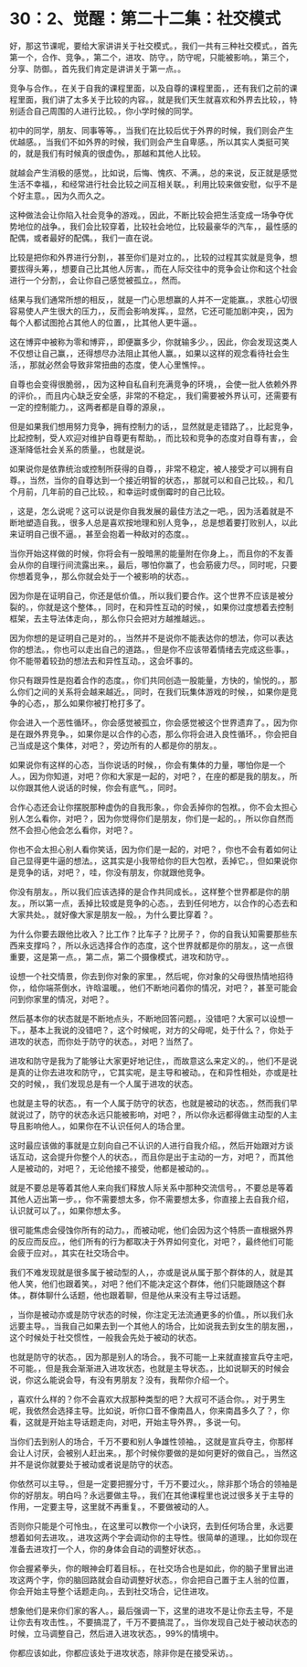 # 30：2、觉醒：第二十二集：社交模式

好，那这节课呢，要给大家讲讲关于社交模式。，我们一共有三种社交模式。，首先第一个，合作、竞争。，第二个，进攻、防守。，防守呢，只能被影响。，第三个，分享、防御。，首先我们肯定是讲讲关于第一点。。

竞争与合作。，在关于自我的课程里面，以及自尊的课程里面，，还有我们之前的课程里面，我们讲了太多关于比较的内容。，就是我们天生就喜欢和外界去比较，，特别适合自己周围的人进行比较。，你小学时候的同学。

初中的同学，朋友、同事等等。，当我们在比较后优于外界的时候，我们则会产生优越感。，当我们不如外界的时候，我们则会产生自卑感。，所以其实人类挺可笑的，就是我们有时候真的很虚伪。，那越和其他人比较。

就越会产生消极的感觉。，比如说，后悔、愧疚、不满。，总的来说，反正就是感觉生活不幸福，，和经常进行社会比较之间互相关联。，利用比较来做安慰，似乎不是个好主意。，因为久而久之。

这种做法会让你陷入社会竞争的游戏。，因此，不断比较会把生活变成一场争夺优势地位的战争。，我们会比较穿着，比较社会地位，比较最豪华的汽车，，最性感的配偶，或者最好的配偶。，我们一直在说。

比较是把你和外界进行分割，，甚至你们是对立的。，比较的过程其实就是竞争，想要拔得头筹，，想要自己比其他人厉害。，而在人际交往中的竞争会让你和这个社会进行一个分割，，会让你自己感觉被孤立。，然而。

结果与我们通常所想的相反，，就是一门心思想赢的人并不一定能赢。，求胜心切很容易使人产生很大的压力，，反而会影响发挥。，显然，它还可能加剧冲突，，因为每个人都试图抢占其他人的位置，，比其他人更牛逼。。

这在博弈中被称为零和博弈，，即便赢多少，你就输多少。，因此，你会发现这类人不仅想让自己赢，，还得想尽办法阻止其他人赢。，如果以这样的观念看待社会生活，，那就必然会导致非常扭曲的态度，使人心里憔悴。。

自尊也会变得很脆弱，，因为这种自私自利充满竞争的环境，，会使一批人依赖外界的评价。，而且内心缺乏安全感，非常的不稳定。，我们需要被外界认可，还需要有一定的控制能力。，这两者都是自尊的源泉，。

但是如果我们想用努力竞争，拥有控制力的话，，显然就是走错路了。，比起竞争，比起控制，受人欢迎对维护自尊更有帮助。，而比较和竞争的态度对自尊有害，，会逐渐降低社会关系的质量。，也就是说。

如果说你是依靠统治或控制所获得的自尊，，非常不稳定，被人接受才可以拥有自尊。，当然，当你的自尊达到一个接近明智的状态，，那就可以和自己比较。，和几个月前，几年前的自己比较。，和幸运时或倒霉时的自己比较。

，这是，怎么说呢？这可以说是你自我发展的最佳方法之一吧。，因为活着就是不断地塑造自我。，很多人总是喜欢按地理和别人竞争，，总是想着要打败别人，以此来证明自己很不逼。，甚至会抱着一种敌对的态度。。

当你开始这样做的时候，你将会有一股暗黑的能量附在你身上。，而且你的不友善会从你的自理行间流露出来。，最后，哪怕你赢了，也会筋疲力尽。，同时呢，只要你想着竞争，，那么你就会处于一个被影响的状态。。

因为你是在证明自己，你还是低价值。，所以我们要合作。这个世界不应该是被分裂的。，你就是这个整体。，同时，在和异性互动的时候，，如果你过度想着去控制框架，去主导法体走向，，那么你只会把对方越推越远。。

因为你想的是证明自己是对的。，当然并不是说你不能表达你的想法，你可以表达你的想法。，你也可以走出自己的道路。，但是你不应该带着情绪去完成这些事。，你不能带着较劲的想法去和异性互动。，这会坏事的。

你只有跟异性是抱着合作的态度。，你们共同创造一股能量，方快的，愉悦的。，那么你们之间的关系将会越来越近。，同时，在我们玩集体游戏的时候，，如果你是竞争的心态，，那么如果你被打枪打多了。

你会进入一个恶性循环。，你会感觉被孤立，你会感觉被这个世界遗弃了。，因为你是在跟外界竞争。，如果你是以合作的心态，那么你将会进入良性循环。，你会把自己当成是这个集体，对吧？，旁边所有的人都是你的朋友。。

如果说你有这样的心态，当你说话的时候，，你会有集体的力量，哪怕你是一个人。，因为你知道，对吧？你和大家是一起的，对吧？，在座的都是我的朋友。，所以你跟其他人说话的时候，你会有底气。，同时。

合作心态还会让你摆脱那种虚伪的自我形象。，你会丢掉你的包袱。，你不会太担心别人怎么看你，对吧？，因为你觉得你们是朋友，你们是一起的。，所以你自然而然不会担心他会怎么看你，对吧？。

你也不会太担心别人看你笑话，因为你们是一起的，对吧？，你也不会有着如何让自己显得更牛逼的想法。，这其实是小我带给你的巨大包袱，丢掉它。，但如果说你是竞争的话，对吧？，哇，你没有朋友，你就跟他竞争。

你没有朋友。，所以我们应该选择的是合作共同成长。，这样整个世界都是你的朋友。，所以第一点，丢掉比较或是竞争的心态。，去到任何地方，以合作的心态去和大家共处。，就好像大家是朋友一般。，为什么要比穿着？。

为什么你要去跟他比收入？比工作？比车子？比房子？，你的自我认知需要那些东西来支撑吗？，所以永远选择合作的态度，这个世界就都是你的朋友。，这一点很重要，这是第一点。，第二点，第二个摄像模式，进攻和防守。。

设想一个社交情景，你去到你对象的家里。，然后呢，你对象的父母很热情地招待你，，给你端茶倒水，许晗温暖。，他们不断地问着你的情况，对吧？，甚至可能会问到你家里的情况，对吧？。

然后基本你的状态就是不断地点头，不断地回答问题。，没错吧？大家可以设想一下。，基本上我说的没错吧？，这个时候呢，对方的父母呢，处于什么？，你处于进攻的状态，而你处于防守的状态。，对吧？当然了。

进攻和防守是我为了能够让大家更好地记住，，而故意这么来定义的。，他们不是说是真的让你去进攻和防守，，它其实呢，是主导和被动。，在和异性相处，亦或是社交的时候，，我们发现总是有一个人属于进攻的状态。

也就是主导的状态。，有一个人属于防守的状态，也就是被动的状态。，然而我们早就说过了，防守的状态永远只能被影响，对吧？，所以你永远都得做主动型的人主导且影响他人。，如果你在不认识任何人的场合里。

这时最应该做的事就是立刻向自己不认识的人进行自我介绍。，然后开始跟对方谈话互动，这会提升你整个人的状态。，而且你是出于主动的一方，对吧？，而其他人是被动的，对吧？，无论他接不接受，他都是被动的。。

就是不要总是等着其他人来向我们释放人际关系中那种交流信号。，不要总是等着其他人迈出第一步。，你不需要想太多，你不需要想太多，你直接上去自我介绍，认识就可以了。，如果你想太多。

很可能焦虑会侵蚀你所有的动力。，而被动呢，他们会因为这个特质一直根据外界的反应而反应。，他们所有的行为都取决于外界如何变化，对吧？，最终他们可能会疲于应对。，其实在社交场合中。

我们不难发现就是很多属于被动型的人，，亦或是说从属于那个群体的人，就是其他人笑，他们也跟着笑。，对吧？他们不能决定这个群体，他们只能跟随这个群体。，群体聊什么话题，他也跟着聊，但是他从来没有主导过话题。

，当你是被动亦或是防守状态的时候，你注定无法流通更多的价值。，所以我们永远要主导。，当我自己如果去到一个其他人的场合，比如说我去到女生的朋友圈，，这个时候处于社交惯性，一般我会先处于被动的状态。

也就是防守的状态。，因为那是别人的场合。，我不可能一上来就直接宣兵夺主吧，不可能。，但是我会渐渐进入进攻状态，也就是主导状态。，比如说聊天的时候会说，你这么能说会导，有没有男朋友？没有，我帮你介绍一个。

，喜欢什么样的？你不会喜欢大叔那种类型的吧？大叔可不适合你。，对于男生呢，我依然会选择主导。比如说，听你口音不像南昌人，你来南昌多久了？，你看，这就是开始主导话题走向，对吧，开始主导外界。，多说一句。

当你们去到别人的场合，千万不要和别人争雄性领袖。，这就是宣兵夺主，你那样会让人讨厌，会被别人赶出来。，那个时候你要做的是如何更好的做自己。，当然这并不是说你就要处于被动或者说是防守的状态。

你依然可以主导。，但是一定要把握分寸，千万不要过火。，除非那个场合的领袖是你的好朋友。明白吗？永远要做主导。，我们在其他课程里也说过很多关于主导的作用，一定要主导，这里就不再重复。，不要做被动的人。

否则你只能是个可怜虫。，在这里可以教你一个小诀窍，去到任何场合里，永远要想着如何去进攻。，进攻这两个字会调动你的主导性。很简单的道理。，比如你现在准备去进攻打一个人，你的身体会自动的调整好状态。。

你会握紧拳头，你的眼神会盯着目标。，在社交场合也是如此，你的脑子里冒出进攻这两个字，你的脑回路就会自动调整好状态。，你会把自己置于主人翁的位置，你会开始主导整个话题走向。，去到社交场合，记住进攻。

想象他们是来你们家的客人。，最后强调一下，这里的进攻不是让你去主导，不是让你去有攻击性。，不要搞混了，千万不要搞混了。，当你发现自己处于被动状态的时候，立马调整自己，然后进入进攻状态。，99%的情境中。

你都应该如此，你都应该处于进攻状态，除非你是在接受采访。。